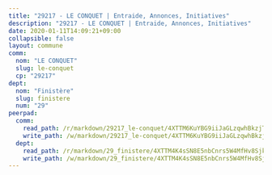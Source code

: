```yaml
---
title: "29217 - LE CONQUET | Entraide, Annonces, Initiatives"
description: "29217 - LE CONQUET | Entraide, Annonces, Initiatives"
date: 2020-01-11T14:09:21+09:00
collapsible: false
layout: commune
comm:
  nom: "LE CONQUET"
  slug: le-conquet
  cp: "29217"
dept:
  nom: "Finistère"
  slug: finistere
  num: "29"
peerpad:
  comm:
    read_path: /r/markdown/29217_le-conquet/4XTTM6KuYBG9iiJaGLzqwhBkzjTdcMRn8VzdbvCHSNvSnhccS
    write_path: /w/markdown/29217_le-conquet/4XTTM6KuYBG9iiJaGLzqwhBkzjTdcMRn8VzdbvCHSNvSnhccS-K3TgV4oEe6JuHRX3VceNb4JhQV33bW2dwwEwzs6A9W6Yz9dhMtTXX8W1Dru6XfzETPet5X8NeSpgzUPX4MyB3axHuHM2888vDaReVT4JkVsoyPs7raU1UBrwY3F9cge9VRPhwLgr
  dept:
    read_path: /r/markdown/29_finistere/4XTTM4K4sSN8E5nbCnrs5W4MfHv8SjkZXZkMiZwJKZCUFreuC
    write_path: /w/markdown/29_finistere/4XTTM4K4sSN8E5nbCnrs5W4MfHv8SjkZXZkMiZwJKZCUFreuC-K3TgUmttHvLKDBu5vxQ3oPzTia91UxXiaB3vEFjsHJiDiJD9aQfr6ibvcPa75Eo3oX7ob78s9tVxCKrtPM9bLAmDziVCSFjEgZbp3rqL8Ji8Q5aZhxfTcqkGX75WxHS6TQxtiQQ6
---
```



